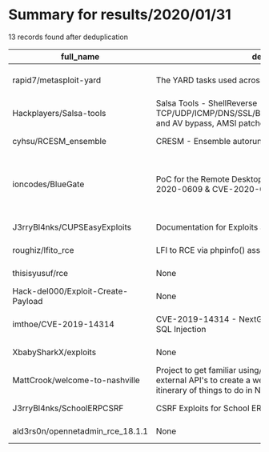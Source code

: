 
# Summary for results/2020/01/31
    
13 records found after deduplication

| full_name | description | html_url | matched_list | matched_count | pushed_at | size | stargazers_count | language | forks_count | vul_ids |
|------------------------------------|----------------------------------------------------------------------------------------------------------------------------------------------------------------|-------------------------------------------------------|----------------------------------|-----------------|---------------------------|--------|--------------------|------------|---------------|------------------------------------|
| rapid7/metasploit-yard | The YARD tasks used across metasploit projects | https://github.com/rapid7/metasploit-yard | ['metasploit module OR payload'] | 1 | 2020-01-31 16:22:12+00:00 | 134 | 4 | Ruby | 3 | [] |
| Hackplayers/Salsa-tools | Salsa Tools - ShellReverse TCP/UDP/ICMP/DNS/SSL/BINDTCP/Shellcode/SILENTTRINITY and AV bypass, AMSI patched | https://github.com/Hackplayers/Salsa-tools | ['shellcode'] | 1 | 2020-01-31 22:41:35+00:00 | 8568 | 494 | C# | 135 | [] |
| cyhsu/RCESM_ensemble | CRESM - Ensemble autorun | https://github.com/cyhsu/RCESM_ensemble | ['rce'] | 1 | 2020-01-31 17:58:37+00:00 | 51796 | 0 | Shell | 0 | [] |
| ioncodes/BlueGate | PoC for the Remote Desktop Gateway vulnerability - CVE-2020-0609 & CVE-2020-0610 | https://github.com/ioncodes/BlueGate | ['cve poc', 'vulnerability poc'] | 2 | 2020-01-31 13:49:06+00:00 | 2079 | 77 | Python | 20 | ['CVE-2020-0609', 'CVE-2020-0610'] |
| J3rryBl4nks/CUPSEasyExploits | Documentation for Exploits around CUPS Easy. | https://github.com/J3rryBl4nks/CUPSEasyExploits | ['exploit'] | 1 | 2020-01-31 21:31:58+00:00 | 3 | 0 | | 0 | [] |
| roughiz/lfito_rce | LFI to RCE via phpinfo() assistance or via controlled log file | https://github.com/roughiz/lfito_rce | ['rce'] | 1 | 2020-01-31 12:57:43+00:00 | 18 | 3 | Python | 0 | [] |
| thisisyusuf/rce | None | https://github.com/thisisyusuf/rce | ['rce'] | 1 | 2020-01-31 10:09:13+00:00 | 437 | 0 | JavaScript | 0 | [] |
| Hack-del000/Exploit-Create-Payload | None | https://github.com/Hack-del000/Exploit-Create-Payload | ['exploit'] | 1 | 2020-01-31 04:18:58+00:00 | 2 | 0 | Shell | 0 | [] |
| imthoe/CVE-2019-14314 | CVE-2019-14314 - NextGEN Gallery 3.2.10 Authenticated SQL Injection | https://github.com/imthoe/CVE-2019-14314 | ['cve-2'] | 1 | 2020-01-31 10:51:53+00:00 | 4 | 5 | Python | 1 | ['CVE-2019-14314'] |
| XbabySharkX/exploits | None | https://github.com/XbabySharkX/exploits | ['exploit'] | 1 | 2020-01-31 12:30:05+00:00 | 14 | 1 | | 0 | [] |
| MattCrook/welcome-to-nashville | Project to get familiar using/ exploiting/ and implementing external API's to create a webpage where you can create an itinerary of things to do in Nashville. | https://github.com/MattCrook/welcome-to-nashville | ['exploit'] | 1 | 2020-01-31 21:49:36+00:00 | 19 | 0 | JavaScript | 0 | [] |
| J3rryBl4nks/SchoolERPCSRF | CSRF Exploits for School ERP Software | https://github.com/J3rryBl4nks/SchoolERPCSRF | ['exploit'] | 1 | 2020-01-31 21:30:00+00:00 | 12 | 3 | | 0 | [] |
| ald3rs0n/opennetadmin_rce_18.1.1 | None | https://github.com/ald3rs0n/opennetadmin_rce_18.1.1 | ['rce'] | 1 | 2020-01-31 19:15:53+00:00 | 0 | 0 | Shell | 0 | [] |
